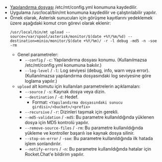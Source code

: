 

* [Yapılandırma dosyası](/config/config_sample.yml) /etc/mt/config.yml konumuna kaydedilir.
* Uygulama /usr/local/bin/mt konumuna kaydedilir ve çalıştırılabilir yapılır.
* Örnek olarak, Asterisk sunucuları için görüşme kayıtlarını yedeklemek üzere aşağıdaki komut cron görevi olarak eklenir:
    ```
    /usr/local/bin/mt upload --source=/var/spool/asterisk/monitor/$(date +%Y/%m/%d) --destination=minio/monitor/$(date +%Y/%m)/ -r -l debug -md5 -n -soe -rm
    ```
  * Genel parametreler:
    * `--config` / `-c`: Yapılandırma dosyası konumu. (Kullanılmazsa /etc/mt/config.yml konumuna bakılır.)
    * `--log-level` / `-l`: Log seviyesi (debug, info, warn veya error). (Kullanılmazsa yapılandırma dosyasındaki log seviyesine göre loglama yapılır.)
  * `upload` alt komutu için kullanılan parametrelerin açıklamaları:
    * `--source` / `-s`: Kaynak dosya veya dizin.
    * `--destination` / `-d`: Hedef.
      * Format: `<Yapılandırma dosyasındaki sunucu girdisi>/<bucket>/<prefix>`
    * `--recursive` / `-r`: Dizinleri taşımak için gerekli.
    * `--md5-validation` / `-md5`: Bu parametre kullanıldığında yüklenen dosya için MD5 kontrolü yapılır.
    * `--remove-source-files` / `-rm`: Bu parametre kullanıldığında yükleme ve kontroller başarılı ise kaynak dosya silinir.
    * `--stop-on-error` / `-soe`: Bu parametre kullanıldığında ilk hatada işlem sonlandırılır.
    * `--notify-errors` / `-n`: Bu parametre kullanıldığında hatalar için Rocket.Chat'e bildirim yapılır.
